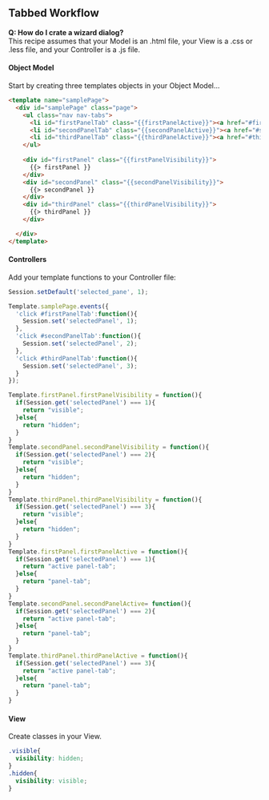 ## Tabbed Workflow  

**Q:  How do I crate a wizard dialog?**  
This recipe assumes that your Model is an .html file, your View is a .css or .less file, and your Controller is a .js file.

#### Object Model  
Start by creating three templates objects in your Object Model...

````html
<template name="samplePage">
  <div id="samplePage" class="page">
    <ul class="nav nav-tabs">
      <li id="firstPanelTab" class="{{firstPanelActive}}"><a href="#firstPanel" data-toggle="tab">First</a></li>
      <li id="secondPanelTab" class="{{secondPanelActive}}"><a href="#secondPanel" data-toggle="tab">Second</a></li>
      <li id="thirdPanelTab" class="{{thirdPanelActive}}"><a href="#thirdPanel" data-toggle="tab">Third</a></li>
    </ul>
    
    <div id="firstPanel" class="{{firstPanelVisibility}}">
      {{> firstPanel }}
    </div>
    <div id="secondPanel" class="{{secondPanelVisibility}}">
      {{> secondPanel }}
    </div>
    <div id="thirdPanel" class="{{thirdPanelVisibility}}">
      {{> thirdPanel }}
    </div>

  </div>
</template>

````


#### Controllers  
Add your template functions to your Controller file:

````js
Session.setDefault('selected_pane', 1);

Template.samplePage.events({
  'click #firstPanelTab':function(){
    Session.set('selectedPanel', 1);
  },
  'click #secondPanelTab':function(){
    Session.set('selectedPanel', 2);
  },
  'click #thirdPanelTab':function(){
    Session.set('selectedPanel', 3);
  }
});

Template.firstPanel.firstPanelVisibility = function(){
  if(Session.get('selectedPanel') === 1){
    return "visible";
  }else{
    return "hidden";
  }
}
Template.secondPanel.secondPanelVisibility = function(){
  if(Session.get('selectedPanel') === 2){
    return "visible";
  }else{
    return "hidden";
  }
}
Template.thirdPanel.thirdPanelVisibility = function(){
  if(Session.get('selectedPanel') === 3){
    return "visible";
  }else{
    return "hidden";
  }
}
Template.firstPanel.firstPanelActive = function(){
  if(Session.get('selectedPanel') === 1){
    return "active panel-tab";
  }else{
    return "panel-tab";
  }
}
Template.secondPanel.secondPanelActive= function(){
  if(Session.get('selectedPanel') === 2){
    return "active panel-tab";
  }else{
    return "panel-tab";
  }
}
Template.thirdPanel.thirdPanelActive = function(){
  if(Session.get('selectedPanel') === 3){
    return "active panel-tab";
  }else{
    return "panel-tab";
  }
}
````

#### View   
Create classes in your View.

````css
.visible{
  visibility: hidden;
}
.hidden{
  visibility: visible;
}
````
